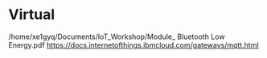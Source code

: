 Virtual
==

/home/xe1gyq/Documents/IoT_Workshop/Module_ Bluetooth Low Energy.pdf
https://docs.internetofthings.ibmcloud.com/gateways/mqtt.html


